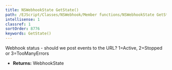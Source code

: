 ```yaml
---
title: NSWebhookState GetState()
path: /EJScript/Classes/NSWebhook/Member functions/NSWebhookState GetState()
intellisense: 1
classref: 1
sortOrder: 8776
keywords: GetState()
---
```



Webhook status - should we post events to the URL? 1=Active, 2=Stopped or 3=TooManyErrors



* **Returns:** WebhookState


